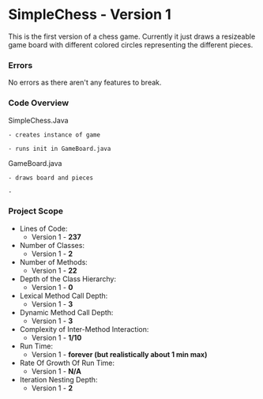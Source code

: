 # SimpleChess - Version 1

This is the first version of a chess game. Currently it just draws a resizeable game board with different colored circles representing the different pieces.

### Errors

No errors as there aren't any features to break.

### Code Overview

SimpleChess.Java

    - creates instance of game
    
    - runs init in GameBoard.java

GameBoard.java

	- draws board and pieces
	
	- 

### Project Scope

- Lines of Code:
    - Version 1 - **237**
- Number of Classes:
    - Version 1 - **2**
- Number of Methods:
    - Version 1 - **22**
- Depth of the Class Hierarchy:
    - Version 1 - **0**
- Lexical Method Call Depth:
    - Version 1 - **3**
- Dynamic Method Call Depth:
    - Version 1 - **3**
- Complexity of Inter-Method Interaction:
    - Version 1 - **1/10**
- Run Time:
    - Version 1 - **forever (but realistically about 1 min max)**
- Rate Of Growth Of Run Time:
    - Version 1 - **N/A**
- Iteration Nesting Depth:
    - Version 1 - **2**